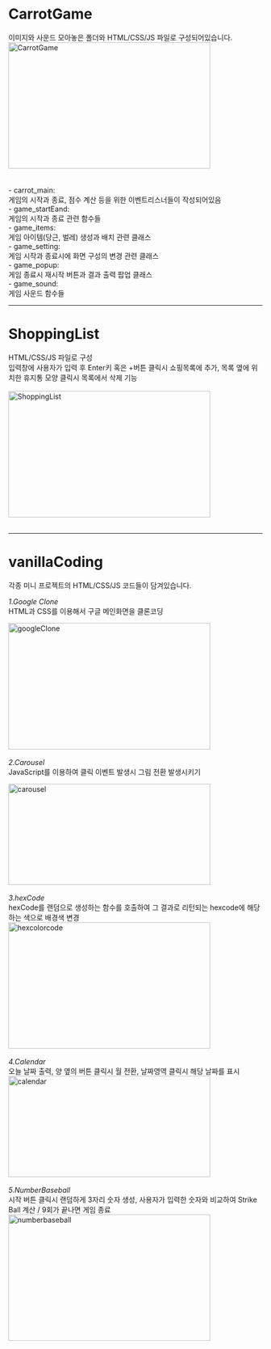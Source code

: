 # CarrotGame
이미지와 사운드 모아놓은 폴더와 HTML/CSS/JS 파일로 구성되어있습니다.
</br>
<img src="https://img1.daumcdn.net/thumb/R1280x0/?scode=mtistory2&fname=https%3A%2F%2Fblog.kakaocdn.net%2Fdn%2FuMdA4%2Fbtq7DtvHqHI%2FLFCykh7EQgnEEN7nfOR5n0%2Fimg.png" width="400px" height="250px" alt="CarrotGame"></img><br/>
</br>
</br>- carrot_main:
</br>게임의 시작과 종료, 점수 계산 등을 위한 이벤트리스너들이 작성되어있음
</br>- game_startEand:
</br>게임의 시작과 종료 관련 함수들
</br>- game_items:
</br>게임 아이템(당근, 벌레) 생성과 배치 관련 클래스
</br>- game_setting:
</br>게임 시작과 종료시에 화면 구성의 변경 관련 클래스
 </br>- game_popup:
</br> 게임 종료시 재시작 버튼과 결과 출력 팝업 클래스
 </br>- game_sound:
</br> 게임 사운드 함수들
</br>

-------------------------
# ShoppingList
HTML/CSS/JS 파일로 구성</br>
입력창에 사용자가 입력 후 Enter키 혹은 +버튼 클릭시 쇼핑목록에 추가, 목록 옆에 위치한 휴지통 모양 클릭시 목록에서 삭제 기능
</br>
</br>
<img src="https://img1.daumcdn.net/thumb/R1280x0/?scode=mtistory2&fname=https%3A%2F%2Fblog.kakaocdn.net%2Fdn%2FcwEecL%2Fbtq6n69c2An%2FKu1W5il49L4adsyV6uCI21%2Fimg.png" width="400px" height="250px" alt="ShoppingList"></img><br/>
</br>



------------------------
# vanillaCoding
각종 미니 프로젝트의 HTML/CSS/JS 코드들이 담겨있습니다.

_1.Google Clone_
</br> HTML과 CSS를 이용해서 구글 메인화면을 클론코딩

<img src="https://blog.kakaocdn.net/dn/diCQP2/btq7jDdviSO/1CM8eVaJzlIYYuBu0fAdkK/img.png" width="400px" height="250px" alt="googleClone"></img><br/>
</br>
_2.Carousel_
</br> JavaScript를 이용하여 클릭 이벤트 발생시 그림 전환 발생시키기

<img src="https://img1.daumcdn.net/thumb/R1280x0/?scode=mtistory2&fname=https%3A%2F%2Fblog.kakaocdn.net%2Fdn%2FbB3ax4%2Fbtq5uvn3PqA%2FaiAl7gbnpPSEXKpae5veqk%2Fimg.png" width="400px" height="200px" alt="carousel"></img><br/>
</br>
_3.hexCode_
</br> hexCode를 랜덤으로 생성하는 함수를 호출하여 그 결과로 리턴되는 hexcode에 해당하는 색으로 배경색 변경
<img src="https://img1.daumcdn.net/thumb/R1280x0/?scode=mtistory2&fname=https%3A%2F%2Fblog.kakaocdn.net%2Fdn%2FoIXY6%2Fbtq7klRpyM6%2FuN7JdKKYkM9cBUetAjCNyk%2Fimg.png" width="400px" height="250px" alt="hexcolorcode"></img><br/>
</br>
_4.Calendar_
</br> 오늘 날짜 출력, 양 옆의 버튼 클릭시 월 전환, 날짜영역 클릭시 해당 날짜를 표시</br>
<img src="https://img1.daumcdn.net/thumb/R1280x0/?scode=mtistory2&fname=https%3A%2F%2Fblog.kakaocdn.net%2Fdn%2FRkxqX%2Fbtq7trXHCs8%2Fc20l9u5OMFefqeAkXVUrk1%2Fimg.png" width="400px" height="200px" alt="calendar"></img><br/>
</br>
_5.NumberBaseball_
</br> 시작 버튼 클릭시 랜덤하게 3자리 숫자 생성, 사용자가 입력한 숫자와 비교하여 Strike Ball 계산 / 9회가 끝나면 게임 종료</br>
<img src="https://img1.daumcdn.net/thumb/R1280x0/?scode=mtistory2&fname=https%3A%2F%2Fblog.kakaocdn.net%2Fdn%2FmemUC%2Fbtq7nHnmESE%2Fjbsn3sKfbUlM4G2EQj6Bkk%2Fimg.png" width="400px" height="250px" alt="numberbaseball"></img><br/>
